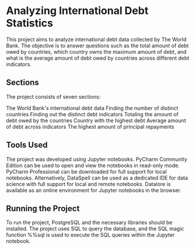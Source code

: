 # Analyzing International Debt Statistics
This project aims to analyze international debt data collected by The World Bank. The objective is to answer questions such as the total amount of debt owed by countries, which country owns the maximum amount of debt, and what is the average amount of debt owed by countries across different debt indicators.

## Sections
The project consists of seven sections:

The World Bank's international debt data
Finding the number of distinct countries
Finding out the distinct debt indicators
Totaling the amount of debt owed by the countries
Country with the highest debt
Average amount of debt across indicators
The highest amount of principal repayments

## Tools Used
The project was developed using Jupyter notebooks. PyCharm Community Edition can be used to open and view the notebooks in read-only mode. PyCharm Professional can be downloaded for full support for local notebooks. Alternatively, DataSpell can be used as a dedicated IDE for data science with full support for local and remote notebooks. Datalore is available as an online environment for Jupyter notebooks in the browser.

## Running the Project

To run the project, PostgreSQL and the necessary libraries should be installed. The project uses SQL to query the database, and the SQL magic function %%sql is used to execute the SQL queries within the Jupyter notebook.
